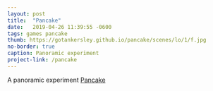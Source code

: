 ```yaml
---
layout: post
title:  "Pancake"
date:   2019-04-26 11:39:55 -0600
tags: games pancake
thumb: https://gotankersley.github.io/pancake/scenes/lo/1/f.jpg
no-border: true
caption: Panoramic experiment
project-link: /pancake
---
```

A panoramic experiment
<a href="https://gotankersley.github.io/pancake">Pancake</a>

